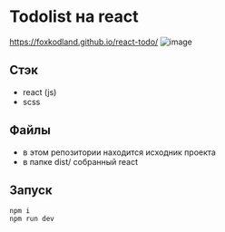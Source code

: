 # Todolist на react
https://foxkodland.github.io/react-todo/
![image](https://github.com/user-attachments/assets/99866812-bd00-4819-a43b-f2fb6c6bf6c9)

## Стэк
 + react (js)
 + scss

## Файлы
 + в этом репозитории находится исходник проекта
 + в папке dist/ собранный react

## Запуск
    npm i
    npm run dev
